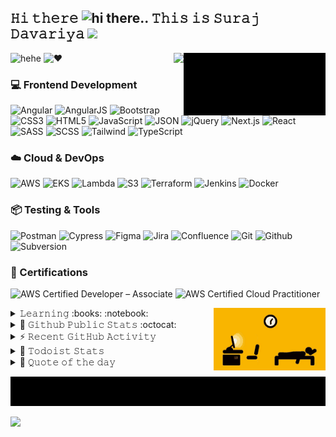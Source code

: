 <!--### Hi there 👋-->

## 𝙷𝚒 𝚝𝚑𝚎𝚛𝚎 ![hi there](https://usefulshortcuts.com/imgs/yahoo-smileys/103.gif).. 𝚃𝚑𝚒𝚜 𝚒𝚜 𝚂𝚞𝚛𝚊𝚓 𝙳𝚊𝚟𝚊𝚛𝚒𝚢𝚊 <img src="http://www.emoticonr.com/design/yahoo/not-worthy.gif" height="25px"/>

<img src="https://raw.githubusercontent.com/suraj-davariya/suraj-davariya/master/images/emergency_cheatsheet.gif" height="100" align="right" alt="in case of fire: 1. git commit; 2. git push; 3. git -tf out">
<img src="https://usefulshortcuts.com/imgs/yahoo-smileys/4.gif" height="25" align="right">

![hehe](https://forthebadge.com/images/badges/powered-by-electricity.svg)
![❤️](https://forthebadge.com/images/badges/built-with-love.svg)

### 💻 Frontend Development

![Angular](https://img.shields.io/badge/-Angular-DD0031?logo=Angular&style=for-the-badge&logoColor=white)
![AngularJS](https://img.shields.io/badge/-AngularJS-E23237?logo=Angular&style=for-the-badge&logoColor=white)
![Bootstrap](https://img.shields.io/badge/-Bootstrap-7952B3?logo=Bootstrap&style=for-the-badge&logoColor=white)
![CSS3](https://img.shields.io/badge/-CSS3-1572B6?logo=CSS3&style=for-the-badge&logoColor=white)
![HTML5](https://img.shields.io/badge/-HTML5-E34F26?logo=HTML5&style=for-the-badge&logoColor=white)
![JavaScript](https://img.shields.io/badge/-JavaScript-F7DF1E?logo=JavaScript&style=for-the-badge&logoColor=black)
![JSON](https://img.shields.io/badge/-JSON-000000?logo=JSON&style=for-the-badge&logoColor=white)
![jQuery](https://img.shields.io/badge/-jQuery-0769AD?logo=jQuery&style=for-the-badge&logoColor=black)
![Next.js](https://img.shields.io/badge/-Next.js-000000?logo=nextdotjs&style=for-the-badge&logoColor=white)
![React](https://img.shields.io/badge/-React-61DAFB?logo=React&style=for-the-badge&logoColor=black)
![SASS](https://img.shields.io/badge/-SASS-CC6699?logo=SASS&style=for-the-badge&logoColor=white)
![SCSS](https://img.shields.io/badge/-SCSS-CC6699?logo=Sass&style=for-the-badge&logoColor=white)
![Tailwind](https://img.shields.io/badge/-Tailwind_CSS-38B2AC?logo=TailwindCSS&style=for-the-badge&logoColor=white)
![TypeScript](https://img.shields.io/badge/-TypeScript-3178C6?logo=TypeScript&style=for-the-badge&logoColor=white)

### ☁️ Cloud & DevOps

![AWS](https://img.shields.io/badge/-AWS-232F3E?logo=amazonwebservices&style=for-the-badge&logoColor=white)
![EKS](https://img.shields.io/badge/-EKS-FF9900?logo=AmazonEKS&style=for-the-badge&logoColor=white)
![Lambda](https://img.shields.io/badge/-Lambda-F90?logo=AWSLambda&style=for-the-badge&logoColor=white)
![S3](https://img.shields.io/badge/-S3-569A31?logo=AmazonS3&style=for-the-badge&logoColor=white)
![Terraform](https://img.shields.io/badge/-Terraform-623CE4?logo=Terraform&style=for-the-badge&logoColor=white)
![Jenkins](https://img.shields.io/badge/-Jenkins-D24939?logo=Jenkins&style=for-the-badge&logoColor=white)
![Docker](https://img.shields.io/badge/-Docker-2496ED?logo=Docker&style=for-the-badge&logoColor=white)

### 📦 Testing & Tools 

![Postman](https://img.shields.io/badge/-Postman-FF6C37?logo=Postman&style=for-the-badge&logoColor=white)
![Cypress](https://img.shields.io/badge/-Cypress-17202C?logo=cypress&style=for-the-badge&logoColor=white)
![Figma](https://img.shields.io/badge/-Figma-F24E1E?logo=Figma&style=for-the-badge&logoColor=white)
![Jira](https://img.shields.io/badge/-Jira-0052CC?logo=Jira&style=for-the-badge&logoColor=white)
![Confluence](https://img.shields.io/badge/-Confluence-172B4D?logo=confluence&style=for-the-badge&logoColor=white)
![Git](https://img.shields.io/badge/-Git-F05032?logo=Git&style=for-the-badge&logoColor=white)
![Github](https://img.shields.io/badge/-Github-181717?logo=Github&style=for-the-badge&logoColor=white)
![Subversion](https://img.shields.io/badge/-Subversion-809CC9?logo=Subversion&style=for-the-badge&logoColor=white)

### 📜 Certifications

![AWS Certified Developer – Associate](https://img.shields.io/badge/-AWS_Developer_Associate-FF9900?logo=amazonwebservices&style=for-the-badge&logoColor=white)
![AWS Certified Cloud Practitioner](https://img.shields.io/badge/-AWS_Cloud_Practitioner-FF9900?logo=amazonwebservices&style=for-the-badge&logoColor=white)


<img src="https://raw.githubusercontent.com/suraj-davariya/suraj-davariya/master/images/lockdown_life.gif" height="100" align="right" alt="life in pendamic">

<details>
  <summary>𝙻𝚎𝚊𝚛𝚗𝚒𝚗𝚐 :books: :notebook:</summary>

####


</details>

<details>
  <summary>👾 𝙶𝚒𝚝𝚑𝚞𝚋 𝙿𝚞𝚋𝚕𝚒𝚌 𝚂𝚝𝚊𝚝𝚜 :octocat:</summary>

  <h3 align="center">𝚜𝚞𝚛𝚊𝚓-𝚍𝚊𝚟𝚊𝚛𝚒𝚢𝚊'𝚜 𝚂𝚝𝚊𝚝𝚜 :octocat: </h3>
  <p align="center">
    <img src="https://github-readme-stats.char-al.vercel.app/api?username=suraj-davariya&show_icons=true&count_private=true&theme=vision-friendly-dark&hide_border=true">
    <img src="https://github-readme-streak-stats.herokuapp.com/?user=suraj-davariya&theme=vision-friendly-dark&hide_border=true"/>

  </p>
</details>

<!-- https://github.com/jamesgeorge007/github-activity-readme -->
<details>
  <summary>⚡ 𝚁𝚎𝚌𝚎𝚗𝚝 𝙶𝚒𝚝𝙷𝚞𝚋 𝙰𝚌𝚝𝚒𝚟𝚒𝚝𝚢</summary>
  <br/>

<!--START_SECTION:activity-->

1. 🎉 Merged PR [#6](https://github.com/suraj-davariya/reading-list/pull/6) in [suraj-davariya/reading-list](https://github.com/suraj-davariya/reading-list)
2. 💪 Opened PR [#6](https://github.com/suraj-davariya/reading-list/pull/6) in [suraj-davariya/reading-list](https://github.com/suraj-davariya/reading-list)
3. 🎉 Merged PR [#5](https://github.com/suraj-davariya/reading-list/pull/5) in [suraj-davariya/reading-list](https://github.com/suraj-davariya/reading-list)
4. 💪 Opened PR [#5](https://github.com/suraj-davariya/reading-list/pull/5) in [suraj-davariya/reading-list](https://github.com/suraj-davariya/reading-list)
5. 🎉 Merged PR [#4](https://github.com/suraj-davariya/reading-list/pull/4) in [suraj-davariya/reading-list](https://github.com/suraj-davariya/reading-list)
   <!--END_SECTION:activity-->
   </details>

<!-- https://github.com/abhisheknaiidu/todoist-readme -->
<details>
  <summary>🚧 𝚃𝚘𝚍𝚘𝚒𝚜𝚝 𝚂𝚝𝚊𝚝𝚜</summary>
  <br/>

<!-- TODO-IST:START -->
🏆  453 Karma Points           
🌸  Completed 0 tasks today           
✅  Completed 6 tasks so far           
⏳  Longest streak is 0 days
<!-- TODO-IST:END -->
</details>

<details>
  <summary>💭 𝚀𝚞𝚘𝚝𝚎 𝚘𝚏 𝚝𝚑𝚎 𝚍𝚊𝚢</summary>
  <br/>
  <p align="center">
    <img src="https://github-readme-quotes.herokuapp.com/quote?theme=radical&animation=default&layout=default"/>
  </p>
</details>

<p align="center">
  <img src="https://raw.githubusercontent.com/suraj-davariya/suraj-davariya/master/images/suraj_davariya__quote.gif" alt="'git pull a day keeps conflicts away..' Thanks for visiting suraj-davariya" title="'git pull a day keeps conflicts away..' Thanks for visiting suraj-davariya"/>
</p>

![](https://visitor-badge.one9x.com/badge?page_id=suraj-davariya.suraj-davariya)

<!--
**suraj-davariya/suraj-davariya** is a ✨ _special_ ✨ repository because its `README.md` (this file) appears on your GitHub profile.
<p align="center">
  <img src="https://visitor-badge.glitch.me/badge?page_id=suraj-davariya.suraj-davariya" alt="suraj-davariya profile visitors"/>
</p>
Here are some ideas to get you started:

- 🔭 I’m currently working on ...
- 🌱 I’m currently learning ...
- 👯 I’m looking to collaborate on ...
- 🤔 I’m looking for help with ...
- 💬 Ask me about ...
- 📫 How to reach me: ...
- 😄 Pronouns: ...
- ⚡ Fun fact: ...
-->

